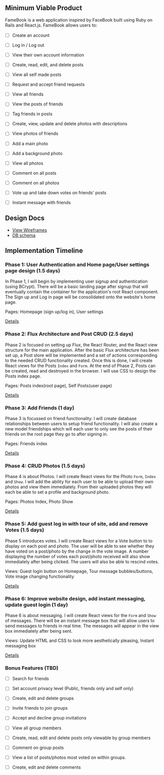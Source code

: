 ## Minimum Viable Product

FameBook is a web application inspired by FaceBook built using Ruby on Rails
and React.js. FameBook allows users to:

<!-- This is a Markdown checklist. Use it to keep track of your progress! -->

- [ ] Create an account　
- [ ] Log in / Log out
- [ ] View their own account information

- [ ] Create, read, edit, and delete posts
- [ ] View all self made posts

- [ ] Request and accept friend requests
- [ ] View all friends
- [ ] View the posts of friends
- [ ] Tag friends in posts

- [ ] Create, view, update and delete photos with descriptions
- [ ] View photos of friends
- [ ] Add a main photo
- [ ] Add a background photo
- [ ] View all photos

- [ ] Comment on all posts
- [ ] Comment on all photos

- [ ] Vote up and take down votes on friends' posts

- [ ] Instant message with friends

<!--
(If have time later)
- [ ] Search for friends

- [ ] Set accounts' privacy level (Public, friends only and self only)

- [ ] Create, edit and delete groups
- [ ] Invite friends to join groups
- [ ] Accept and decline group invitations
- [ ] View all group members
- [ ] Create, read, edit and delete posts only viewable by group members
- [ ] Comment on group posts

- [ ] Create, view, edit and delete events
- [ ] Send event invitations to friends
- [ ] Accept and decline event invitations

- [ ] Create, view, update and delete photo albums

- [ ] Checkin their current location

- [ ] Tag friends in photos
 -->

## Design Docs
* [View Wireframes][view]
* [DB schema][schema]

[view]: ./docs/views.md
[schema]: ./docs/schema.md

## Implementation Timeline

### Phase 1: User Authentication and Home page/User settings page design (1.5 days)

In Phase 1, I will begin by implementing user signup and authentication (using
BCrypt). There will be a basic landing page after signup that will eventually
contain the container for the application's root React component. The Sign up
and Log in page will be consolidated onto the website's home page.

Pages: Homepage (sign up/log in), User settings

[Details][phase-one]

### Phase 2: Flux Architecture and Post CRUD (2.5 days)

Phase 2 is focused on setting up Flux, the React Router, and the React view
structure for the main application. After the basic Flux architecture has been
set up, a Post store will be implemented and a set of actions corresponding to
the needed CRUD functionality created. Once this is done, I will create React
views for the Posts `Index` and `Form`. At the end of Phase 2, Posts can be
created, read and destroyed in the browser. I will use CSS to design the
Posts index page.

Pages: Posts index(root page), Self Posts(user page)

[Details][phase-two]

### Phase 3: Add Friends (1 day)

Phase 3 is focussed on friend functionality. I will create database relationships
between users to setup friend functionality. I will also create a new model
friendships which will each user to only see the posts of their friends
on the root page they go to after signing in.

Pages: Friends index

[Details][phase-three]

### Phase 4: CRUD Photos (1.5 days)

Phase 4 is about Photos. I will create React views for the Photo `Form`, `Index`
and `Show`. I will add the ability for each user to be able to upload
their own photos and view them immediately. From their uploaded photos they will
each be able to set a profile and background photo.

Pages: Photos Index, Photo Show

[Details][phase-four]

### Phase 5: Add guest log in with tour of site, add and remove Votes (1.5 days)

Phase 5 introduces votes. I will create React views for a Vote button to
to display on each post and photo. The user will be able to see whether they
have voted on a post/photo by the change in the vote image. A number displaying
the number of votes each post/photo received will also show immediately after
being clicked. The users will also be able to rescind votes.

Views: Guest login button on Homepage, Tour message bubbles/buttons,
        Vote image changing functionality

[Details][phase-five]

### Phase 6: Improve website design, add instant messaging, update guest login (1 day)

Phase 6 is about messaging. I will create React views for the `Form` and `Show`
of messages. There will be an instant message box that will allow users to send
messages to friends in real time. The messages will appear in the view box
immediately after being sent.

Views: Update HTML and CSS to look more aesthetically pleasing, Instant messaging box

[Details][phase-six]

### Bonus Features (TBD)
- [ ] Search for friends
- [ ] Set account privacy level (Public, friends only and self only)

- [ ] Create, edit and delete groups
- [ ] Invite friends to join groups
- [ ] Accept and decline group invitations
- [ ] View all group members
- [ ] Create, read, edit and delete posts only viewable by group members
- [ ] Comment on group posts
- [ ] View a list of posts/photos most voted on within groups.

- [ ] Create, edit and delete comments

[phase-one]: ./docs/phases/phase1.md
[phase-two]: ./docs/phases/phase2.md
[phase-three]: ./docs/phases/phase3.md
[phase-four]: ./docs/phases/phase4.md
[phase-five]: ./docs/phases/phase5.md
[phase-six]: ./docs/phases/phase6.md
